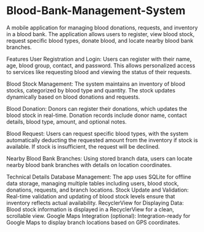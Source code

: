 # Blood-Bank-Management-System
A mobile application for managing blood donations, requests, and inventory in a blood bank. The application allows users to register, view blood stock, request specific blood types, donate blood, and locate nearby blood bank branches.

Features
User Registration and Login: Users can register with their name, age, blood group, contact, and password. This allows personalized access to services like requesting blood and viewing the status of their requests.

Blood Stock Management: The system maintains an inventory of blood stocks, categorized by blood type and quantity. The stock updates dynamically based on blood donations and requests.

Blood Donation: Donors can register their donations, which updates the blood stock in real-time. Donation records include donor name, contact details, blood type, amount, and optional notes.

Blood Request: Users can request specific blood types, with the system automatically deducting the requested amount from the inventory if stock is available. If stock is insufficient, the request will be declined.

Nearby Blood Bank Branches: Using stored branch data, users can locate nearby blood bank branches with details on location coordinates.

Technical Details
Database Management: The app uses SQLite for offline data storage, managing multiple tables including users, blood stock, donations, requests, and branch locations.
Stock Update and Validation: Real-time validation and updating of blood stock levels ensure that inventory reflects actual availability.
RecyclerView for Displaying Data: Blood stock information is displayed in a RecyclerView for a clean, scrollable view.
Google Maps Integration (optional): Integration-ready for Google Maps to display branch locations based on GPS coordinates.
